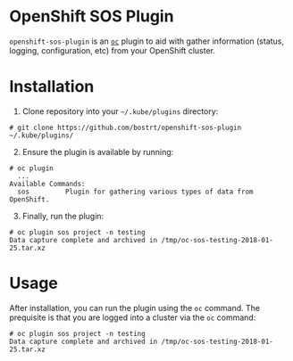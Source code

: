 # OpenShift SOS Plugin

`openshift-sos-plugin` is an [`oc`](https://docs.openshift.org/latest/cli_reference/index.html) plugin to aid with gather information (status, logging, configuration, etc) from your OpenShift cluster. 

# Installation

1. Clone repository into your `~/.kube/plugins` directory:
```
# git clone https://github.com/bostrt/openshift-sos-plugin ~/.kube/plugins/
```
2. Ensure the plugin is available by running:
```
# oc plugin
  ...
Available Commands:
  sos         Plugin for gathering various types of data from OpenShift.
```
3. Finally, run the plugin:
```
# oc plugin sos project -n testing
Data capture complete and archived in /tmp/oc-sos-testing-2018-01-25.tar.xz
```
# Usage

After installation, you can run the plugin using the `oc` command. The prequisite is that you are logged into a cluster via the `oc` command:
```
# oc plugin sos project -n testing
Data capture complete and archived in /tmp/oc-sos-testing-2018-01-25.tar.xz
```
